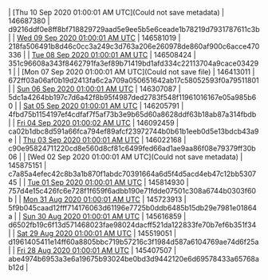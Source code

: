 | [Thu 10 Sep 2020 01:00:01 AM UTC](Could not save metadata) | 146687380 | d9216ddf0e8ff8bf718829729aad5e9ee5b5e6ceade1b78219d7931787611c3b | 
| [Wed 09 Sep 2020 01:00:01 AM UTC]() | 146581019 | 218fa506491b8d46c0cc3a249c3d763a206e260978de860af900c6acce470336 | 
| [Tue 08 Sep 2020 01:00:01 AM UTC]() | 146508424 | 351c96608a343f8462791fa3ef89b71419bd1afd334c22113704a9cace034291 | 
| [Mon 07 Sep 2020 01:00:01 AM UTC](Could not save file) | 146413011 | 672ff03a06af0b19d2413fa6c2a709a050651642ab17c58052593f0a79511801 | 
| [Sun 06 Sep 2020 01:00:01 AM UTC]() | 146307087 | 5dc1a4264bb197c7d6a42f8b95f4987ded2783f548f11961016167e05a985b60 | 
| [Sat 05 Sep 2020 01:00:01 AM UTC]() | 146205791 | 4fbd75b1154197ef4cdfaf7f5af73b3e9b65d60a8628ddf63b18ab87a314fbdb | 
| [Fri 04 Sep 2020 01:00:02 AM UTC]() | 146092459 | ca02b1dbc8d591a66fca794ef89afcf23972744b0b61b1eeb0d5e13bdcb43a9e | 
| [Thu 03 Sep 2020 01:00:01 AM UTC]() | 146022168 | c90e95824711220cd8e560d8cf81c6499fed66ad1ae9aa86f08e79379ff30b06 | 
| [Wed 02 Sep 2020 01:00:01 AM UTC](Could not save metadata) | 145875151 | c7a85a4efec42c8b3a1b870f1abdc70391664a6d5f4d5acd4eb47c12bb530745 | 
| [Tue 01 Sep 2020 01:00:01 AM UTC]() | 145814930 | 757d4e15c426fc6e728f1f659f6adbb190e71fdde07501c308a6744b0303f60b | 
| [Mon 31 Aug 2020 01:00:01 AM UTC]() | 145723913 | 5f9b045caad12fff714176063d61196e7725b0ddb6485b15db29e7981e01864a | 
| [Sun 30 Aug 2020 01:00:01 AM UTC]() | 145616859 | d6502fb19c6f13d571468023fae98024dacff521da122833fe70b7ef6b351f34 | 
| [Sat 29 Aug 2020 01:00:01 AM UTC]() | 145519051 | d1961405411e14ff60a8805bbc719b57216c3f1984d587a6104769ae74d6f25a | 
| [Fri 28 Aug 2020 01:00:01 AM UTC]() | 145407507 | abe4974b6953a3e6a19675b93024be0bd3d9442120e6d69578433a65768ab12d | 
